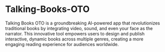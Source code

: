 # Talking-Books-OTO
Talking Books OTO is a groundbreaking AI-powered app that revolutionizes traditional books by integrating video, sound, and even your face as the narrator. This innovative tool empowers users to design and publish interactive, dynamic books across multiple genres, creating a more engaging reading experience for audiences worldwide.
